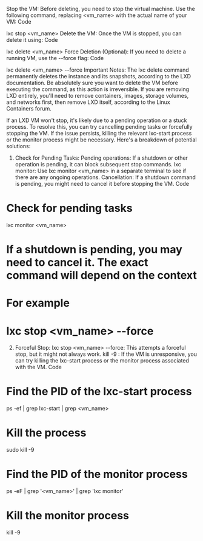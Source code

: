 Stop the VM: Before deleting, you need to stop the virtual machine. Use the following command, replacing <vm_name> with the actual name of your VM:
Code

   lxc stop <vm_name>
Delete the VM: Once the VM is stopped, you can delete it using:
Code

   lxc delete <vm_name>
Force Deletion (Optional): If you need to delete a running VM, use the --force flag:
Code

   lxc delete <vm_name> --force
Important Notes:
The lxc delete command permanently deletes the instance and its snapshots, according to the LXD documentation.
Be absolutely sure you want to delete the VM before executing the command, as this action is irreversible.
If you are removing LXD entirely, you'll need to remove containers, images, storage volumes, and networks first, then remove LXD itself, according to the Linux Containers forum.

If an LXD VM won't stop, it's likely due to a pending operation or a stuck process. To resolve this, you can try cancelling pending tasks or forcefully stopping the VM. If the issue persists, killing the relevant lxc-start process or the monitor process might be necessary.
Here's a breakdown of potential solutions:

1. Check for Pending Tasks:
Pending operations:
If a shutdown or other operation is pending, it can block subsequent stop commands.
lxc monitor:
Use lxc monitor <vm_name> in a separate terminal to see if there are any ongoing operations.
Cancellation:
If a shutdown command is pending, you might need to cancel it before stopping the VM.
Code

# Check for pending tasks

lxc monitor <vm_name>

# If a shutdown is pending, you may need to cancel it. The exact command will depend on the context

# For example

# lxc stop <vm_name> --force

2. Forceful Stop:
lxc stop <vm_name> --force: This attempts a forceful stop, but it might not always work.
kill -9 <PID>: If the VM is unresponsive, you can try killing the lxc-start process or the monitor process associated with the VM.
Code

# Find the PID of the lxc-start process

ps -ef | grep lxc-start | grep <vm_name>

# Kill the process

sudo kill -9 <PID>

# Find the PID of the monitor process

ps -eF | grep '<vm_name>' | grep 'lxc monitor'

# Kill the monitor process

kill -9 <PID>
